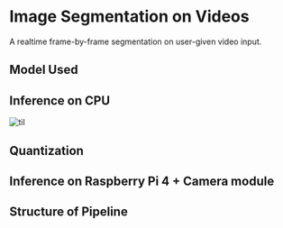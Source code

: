 # Image Segmentation on Videos
A realtime frame-by-frame segmentation on user-given video input.


## Model Used


## Inference on CPU
![til](https://github.com/vivupadi/Segmentation_app/blob/main/data/Normal_trimmed.gif)

## Quantization


## Inference on Raspberry Pi 4 + Camera module


## Structure of Pipeline
